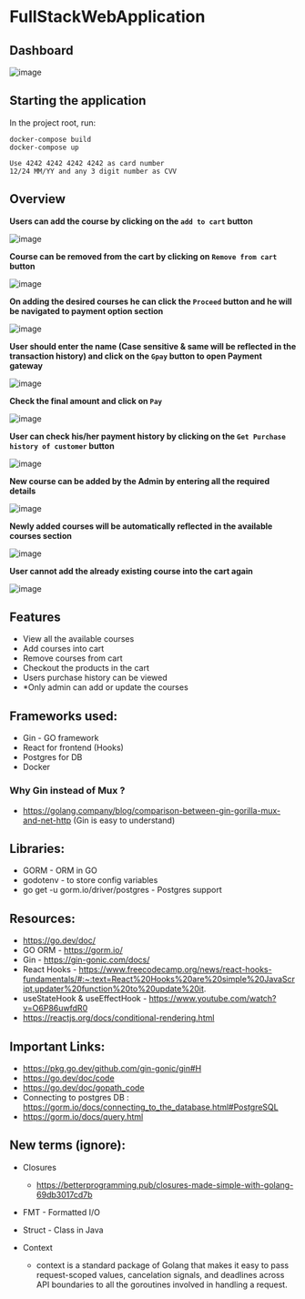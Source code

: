 # FullStackWebApplication

## Dashboard

![image](https://user-images.githubusercontent.com/38076041/216379940-e771b858-2f91-48e8-900d-d81fcc2a0f7b.png)


## Starting the application

In the project root, run: 
```
docker-compose build 
docker-compose up

Use 4242 4242 4242 4242 as card number
12/24 MM/YY and any 3 digit number as CVV
```

## Overview

**Users can add the course by clicking on the `add to cart` button**

![image](https://user-images.githubusercontent.com/38076041/216380111-e8d4f9d2-88b9-49c0-ac5f-422bf2f345b0.png)

**Course can be removed from the cart by clicking on `Remove from cart` button**

![image](https://user-images.githubusercontent.com/38076041/216380414-f881798d-132e-455b-801f-d1658b8d03d4.png)

**On adding the desired courses he can click the `Proceed` button and he will be navigated to payment option section**

![image](https://user-images.githubusercontent.com/38076041/216380548-03723f2d-c06b-4ff5-a674-7882a1c1d2bc.png)

**User should enter the name (Case sensitive & same will be reflected in the transaction history) and click on the `Gpay` button to open Payment gateway** 

![image](https://user-images.githubusercontent.com/38076041/216380683-23a3a84f-a6bd-474a-bb5d-4e8118cff612.png)

**Check the final amount and click on `Pay`**

![image](https://user-images.githubusercontent.com/38076041/216380776-752e8381-bce1-478d-8a99-a4a8b6fbf0c6.png)

**User can check his/her payment history by clicking on the `Get Purchase history of customer` button**

![image](https://user-images.githubusercontent.com/38076041/216380864-82df58f1-4128-4c0d-9fe2-9fea9c96ee58.png)

**New course can be added by the Admin by entering all the required details**

![image](https://user-images.githubusercontent.com/38076041/216381169-627a3915-7807-4c12-af65-ac56d342c1b6.png)

**Newly added courses will be automatically reflected in the available courses section**

![image](https://user-images.githubusercontent.com/38076041/216381250-cc0219f1-1322-4902-af29-5dcf29f08a62.png)

**User cannot add the already existing course into the cart again**

![image](https://user-images.githubusercontent.com/38076041/216381348-c735d048-ee4a-4d6d-b1a8-149399320cfe.png)



## Features

- View all the available courses
- Add courses into cart
- Remove courses from cart
- Checkout the products in the cart
- Users purchase history can be viewed
- *Only admin can add or update the courses

## Frameworks used:

- Gin - GO framework
- React for frontend (Hooks)
- Postgres for DB
- Docker

### Why Gin instead of Mux ?

- https://golang.company/blog/comparison-between-gin-gorilla-mux-and-net-http (Gin is easy to understand)

## Libraries:

- GORM - ORM in GO
- godotenv - to store config variables
- go get -u gorm.io/driver/postgres - Postgres support

## Resources:

- https://go.dev/doc/
- GO ORM - https://gorm.io/
- Gin - https://gin-gonic.com/docs/
- React Hooks - https://www.freecodecamp.org/news/react-hooks-fundamentals/#:~:text=React%20Hooks%20are%20simple%20JavaScript,updater%20function%20to%20update%20it.
- useStateHook & useEffectHook - https://www.youtube.com/watch?v=O6P86uwfdR0
- https://reactjs.org/docs/conditional-rendering.html

## Important Links:

- https://pkg.go.dev/github.com/gin-gonic/gin#H
- https://go.dev/doc/code
- https://go.dev/doc/gopath_code
- Connecting to postgres DB : https://gorm.io/docs/connecting_to_the_database.html#PostgreSQL
- https://gorm.io/docs/query.html

## New terms (ignore):

- Closures
  - https://betterprogramming.pub/closures-made-simple-with-golang-69db3017cd7b
- FMT - Formatted I/O
- Struct - Class in Java

- Context
  - context is a standard package of Golang that makes it easy to pass request-scoped values, cancelation signals, and deadlines across API boundaries to all the goroutines involved in handling a request.
